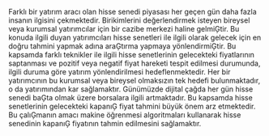 Farklı bir yatırım aracı olan hisse senedi piyasası her geçen gün daha fazla
insanın ilgisini çekmektedir. Birikimlerini değerlendirmek isteyen bireysel veya
kurumsal yatırımcılar için bir cazibe merkezi haline gelmiĢtir. Bu konuda ilgili
duyan yatırımcıları hisse senetleri ile ilgili olarak gelecek için en doğru tahmini
yapmak adına araĢtırma yapmaya yönlendirmiĢtir. Bu kapsamda farklı teknikler
ile ilgili hisse senetlerinin gelecekteki fiyatlarının saptanması ve pozitif veya
negatif fiyat hareketi tespit edilmesi durumunda, ilgili duruma göre yatırım
yönlendirilmesi hedeflenmektedir. Her bir yatırımcının bu kurumsal veya bireysel
olmaksızın tek hedefi bulunmaktadır, o da yatırımından kar sağlamaktır.
Günümüzde dijital çağda her gün hisse senedi baĢta olmak üzere borsalara ilgili
artmaktadır. Bu kapsamda hisse senetlerinin gelecekteki kapanıĢ fiyat tahmini
büyük önem arz etmektedir. Bu çalıĢmanın amacı makine öğrenmesi algoritmaları
kullanarak hisse senedinin kapanıĢ fiyatının tahmin edilmesini sağlamaktır.

